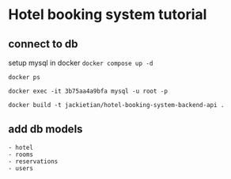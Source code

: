 # Hotel booking system tutorial

## connect to db
setup mysql in docker
`docker compose up -d`

`docker ps`

`docker exec -it 3b75aa4a9bfa mysql -u root -p`

`docker build -t jackietian/hotel-booking-system-backend-api .`

## add db models
    - hotel
    - rooms
    - reservations
    - users
